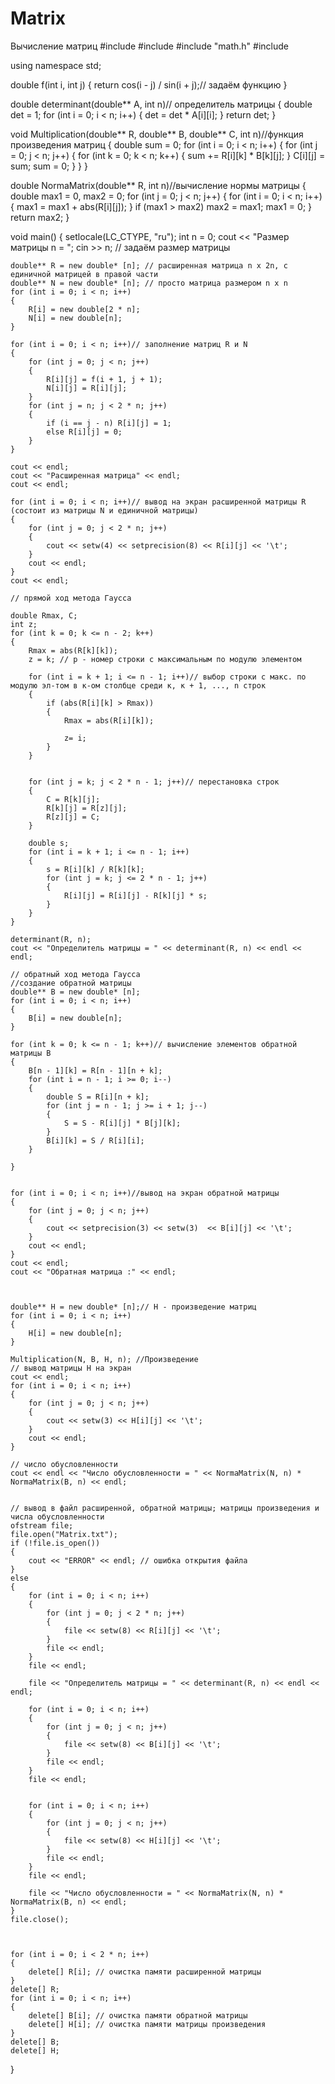 # Matrix
Вычисление матриц
#include <iostream>
#include <iomanip>
#include "math.h"
#include <fstream>

using namespace std;

double f(int i, int j)
{
	return cos(i - j) / sin(i + j);// задаём функцию
}


double determinant(double** A, int n)// определитель матрицы
{
	double det = 1;
	for (int i = 0; i < n; i++)
	{
		det = det * A[i][i];
	}
	return det;
}


void Multiplication(double** R, double** B, double** C, int n)//функция произведения матриц
{
	double sum = 0;
	for (int i = 0; i < n; i++)
	{
		for (int j = 0; j < n; j++)
		{
			for (int k = 0; k < n; k++)
			{
				sum += R[i][k] * B[k][j];
			}
			C[i][j] = sum;
			sum = 0;
		}
	}
}


double NormaMatrix(double** R, int n)//вычисление нормы матрицы
{
	double max1 = 0, max2 = 0;
	for (int j = 0; j < n; j++)
	{
		for (int i = 0; i < n; i++)
		{
			max1 = max1 + abs(R[i][j]);
		}
		if (max1 > max2) max2 = max1;
		max1 = 0;
	}
	return max2;
}

void main()
{
	setlocale(LC_CTYPE, "ru");
	int n = 0;
	cout << "Размер матрицы n = ";
	cin >> n; // задаём размер матрицы

	double** R = new double* [n]; // расширенная матрица n x 2n, с единичной матрицей в правой части
	double** N = new double* [n]; // просто матрица размером n x n
	for (int i = 0; i < n; i++)
	{
		R[i] = new double[2 * n];
		N[i] = new double[n];
	}
	
	for (int i = 0; i < n; i++)// заполнение матриц R и N
	{
		for (int j = 0; j < n; j++)
		{
			R[i][j] = f(i + 1, j + 1);
			N[i][j] = R[i][j];
		}
		for (int j = n; j < 2 * n; j++)
		{
			if (i == j - n) R[i][j] = 1;
			else R[i][j] = 0;
		}
	}

	cout << endl;
	cout << "Расширенная матрица" << endl;
	cout << endl;

	for (int i = 0; i < n; i++)// вывод на экран расширенной матрицы R (состоит из матрицы N и единичной матрицы)
	{
		for (int j = 0; j < 2 * n; j++)
		{
			cout << setw(4) << setprecision(8) << R[i][j] << '\t';
		}
		cout << endl;
	}
	cout << endl;

	// прямой ход метода Гаусса

	double Rmax, C;
	int z;
	for (int k = 0; k <= n - 2; k++)
	{
		Rmax = abs(R[k][k]);
		z = k; // р - номер строки с максимальным по модулю элементом

		for (int i = k + 1; i <= n - 1; i++)// выбор строки с макс. по модулю эл-том в к-ом столбце среди к, к + 1, ..., n строк
		{
			if (abs(R[i][k] > Rmax))
			{
				Rmax = abs(R[i][k]);
				
				z= i;
			}
		}

		
		for (int j = k; j < 2 * n - 1; j++)// перестановка строк
		{
			C = R[k][j];
			R[k][j] = R[z][j];
			R[z][j] = C;
		}

		double s;
		for (int i = k + 1; i <= n - 1; i++)
		{
			s = R[i][k] / R[k][k];
			for (int j = k; j <= 2 * n - 1; j++)
			{
				R[i][j] = R[i][j] - R[k][j] * s;
			}
		}
	}

	determinant(R, n);
	cout << "Определитель матрицы = " << determinant(R, n) << endl << endl;

	// обратный ход метода Гаусса
	//создание обратной матрицы 
	double** B = new double* [n];
	for (int i = 0; i < n; i++)
	{
		B[i] = new double[n];
	}
	
	for (int k = 0; k <= n - 1; k++)// вычисление элементов обратной матрицы В
	{
		B[n - 1][k] = R[n - 1][n + k];
		for (int i = n - 1; i >= 0; i--)
		{
			double S = R[i][n + k];
			for (int j = n - 1; j >= i + 1; j--)
			{
				S = S - R[i][j] * B[j][k];
			}
			B[i][k] = S / R[i][i];
		}

	}

	
	for (int i = 0; i < n; i++)//вывод на экран обратной матрицы
	{ 	
		for (int j = 0; j < n; j++)
		{
			cout << setprecision(3) << setw(3)  << B[i][j] << '\t';
		}
		cout << endl;
	}
	cout << endl;
	cout << "Обратная матрица :" << endl;


	
	double** H = new double* [n];// H - произведение матриц 
	for (int i = 0; i < n; i++)
	{
		H[i] = new double[n];
	}

	Multiplication(N, B, H, n); //Произведение
	// вывод матрицы H на экран
	cout << endl;
	for (int i = 0; i < n; i++)
	{
		for (int j = 0; j < n; j++)
		{
			cout << setw(3) << H[i][j] << '\t';
		}
		cout << endl;
	}

	// число обусловленности
	cout << endl << "Число обусловленности = " << NormaMatrix(N, n) * NormaMatrix(B, n) << endl;


	// вывод в файл расширенной, обратной матрицы; матрицы произведения и числа обусловленности
	ofstream file;
	file.open("Matrix.txt");
	if (!file.is_open())
	{
		cout << "ERROR" << endl; // ошибка открытия файла
	}
	else
	{
		for (int i = 0; i < n; i++)
		{
			for (int j = 0; j < 2 * n; j++)
			{
				file << setw(8) << R[i][j] << '\t';
			}
			file << endl;
		}
		file << endl;

		file << "Определитель матрицы = " << determinant(R, n) << endl << endl;

		for (int i = 0; i < n; i++)
		{
			for (int j = 0; j < n; j++)
			{
				file << setw(8) << B[i][j] << '\t';
			}
			file << endl;
		}
		file << endl;


		for (int i = 0; i < n; i++)
		{
			for (int j = 0; j < n; j++)
			{
				file << setw(8) << H[i][j] << '\t';
			}
			file << endl;
		}
		file << endl;

		file << "Число обусловленности = " << NormaMatrix(N, n) * NormaMatrix(B, n) << endl;
	}
	file.close();



	for (int i = 0; i < 2 * n; i++)
	{
		delete[] R[i]; // очистка памяти расширенной матрицы
	}
	delete[] R;
	for (int i = 0; i < n; i++)
	{
		delete[] B[i]; // очистка памяти обратной матрицы
		delete[] H[i]; // очистка памяти матрицы произведения
	}
	delete[] B;
	delete[] H;
}
